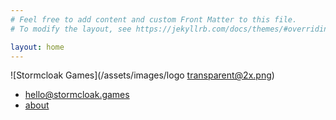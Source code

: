 ```yaml
---
# Feel free to add content and custom Front Matter to this file.
# To modify the layout, see https://jekyllrb.com/docs/themes/#overriding-theme-defaults

layout: home
---
```


![Stormcloak Games](/assets/images/logo transparent@2x.png)

* [hello@stormcloak.games](mailto:hello@stormcloak.games)
* [about](/about)
